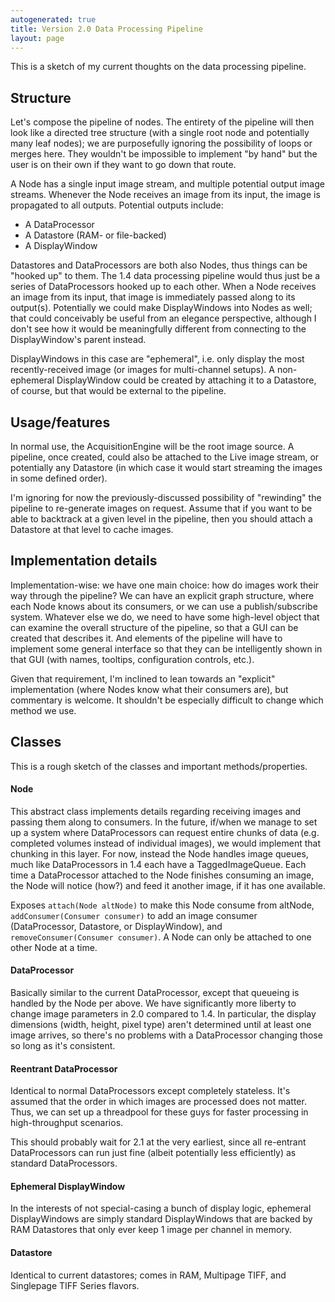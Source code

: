 ```yaml
---
autogenerated: true
title: Version 2.0 Data Processing Pipeline
layout: page
---
```


This is a sketch of my current thoughts on the data processing pipeline.

## Structure

Let's compose the pipeline of nodes. The entirety of the pipeline will
then look like a directed tree structure (with a single root node and
potentially many leaf nodes); we are purposefully ignoring the
possibility of loops or merges here. They wouldn't be impossible to
implement "by hand" but the user is on their own if they want to go down
that route.

A Node has a single input image stream, and multiple potential output
image streams. Whenever the Node receives an image from its input, the
image is propagated to all outputs. Potential outputs include:

  - A DataProcessor
  - A Datastore (RAM- or file-backed)
  - A DisplayWindow

Datastores and DataProcessors are both also Nodes, thus things can be
"hooked up" to them. The 1.4 data processing pipeline would thus just be
a series of DataProcessors hooked up to each other. When a Node receives
an image from its input, that image is immediately passed along to its
output(s). Potentially we could make DisplayWindows into Nodes as well;
that could conceivably be useful from an elegance perspective, although
I don't see how it would be meaningfully different from connecting to
the DisplayWindow's parent instead.

DisplayWindows in this case are "ephemeral", i.e. only display the most
recently-received image (or images for multi-channel setups). A
non-ephemeral DisplayWindow could be created by attaching it to a
Datastore, of course, but that would be external to the pipeline.

## Usage/features

In normal use, the AcquisitionEngine will be the root image source. A
pipeline, once created, could also be attached to the Live image stream,
or potentially any Datastore (in which case it would start streaming the
images in some defined order).

I'm ignoring for now the previously-discussed possibility of "rewinding"
the pipeline to re-generate images on request. Assume that if you want
to be able to backtrack at a given level in the pipeline, then you
should attach a Datastore at that level to cache images.

## Implementation details

Implementation-wise: we have one main choice: how do images work their
way through the pipeline? We can have an explicit graph structure, where
each Node knows about its consumers, or we can use a publish/subscribe
system. Whatever else we do, we need to have some high-level object that
can examine the overall structure of the pipeline, so that a GUI can be
created that describes it. And elements of the pipeline will have to
implement some general interface so that they can be intelligently shown
in that GUI (with names, tooltips, configuration controls, etc.).

Given that requirement, I'm inclined to lean towards an "explicit"
implementation (where Nodes know what their consumers are), but
commentary is welcome. It shouldn't be especially difficult to change
which method we use.

## Classes

This is a rough sketch of the classes and important methods/properties.

#### Node

This abstract class implements details regarding receiving images and
passing them along to consumers. In the future, if/when we manage to set
up a system where DataProcessors can request entire chunks of data (e.g.
completed volumes instead of individual images), we would implement that
chunking in this layer. For now, instead the Node handles image queues,
much like DataProcessors in 1.4 each have a TaggedImageQueue. Each time
a DataProcessor attached to the Node finishes consuming an image, the
Node will notice (how?) and feed it another image, if it has one
available.

Exposes `attach(Node altNode)` to make this Node consume from altNode,
`addConsumer(Consumer consumer)` to add an image consumer
(DataProcessor, Datastore, or DisplayWindow), and
`removeConsumer(Consumer consumer)`. A Node can only be attached to one
other Node at a time.

#### DataProcessor

Basically similar to the current DataProcessor, except that queueing is
handled by the Node per above. We have significantly more liberty to
change image parameters in 2.0 compared to 1.4. In particular, the
display dimensions (width, height, pixel type) aren't determined until
at least one image arrives, so there's no problems with a DataProcessor
changing those so long as it's consistent.

#### Reentrant DataProcessor

Identical to normal DataProcessors except completely stateless. It's
assumed that the order in which images are processed does not matter.
Thus, we can set up a threadpool for these guys for faster processing in
high-throughput scenarios.

This should probably wait for 2.1 at the very earliest, since all
re-entrant DataProcessors can run just fine (albeit potentially less
efficiently) as standard DataProcessors.

#### Ephemeral DisplayWindow

In the interests of not special-casing a bunch of display logic,
ephemeral DisplayWindows are simply standard DisplayWindows that are
backed by RAM Datastores that only ever keep 1 image per channel in
memory.

#### Datastore

Identical to current datastores; comes in RAM, Multipage TIFF, and
Singlepage TIFF Series flavors.
